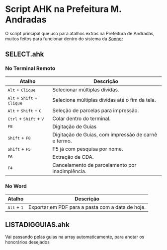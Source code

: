 # Script AHK na Prefeitura M. Andradas

O script principal que uso para atalhos extras na Prefeitura de Andradas, muitos feitos para funcionar dentro do sistema da [Sonner](http://www.sonner.com.br/)

## SELECT.ahk

### No Terminal Remoto

| Atalho | Descrição |
| --- | --- |
| <kbd>Alt</kbd> + <kbd>Clique</kbd> | Selecionar múltiplas dívidas. |
| <kbd>Alt</kbd> + <kbd>Shift</kbd> + <kbd>Clique</kbd> | Seleciona múltiplas dívidas até o fim da tela. |
| <kbd>Alt</kbd> + <kbd>Shift</kbd> + <kbd>C</kbd> | Seleção de parcelas para impressão. |
| <kbd>Ctrl</kbd> + <kbd>Shift</kbd> + <kbd>V</kbd> | Colar dentro do terminal. |
| <kbd>F8</kbd> | Digitação de Guias |
| <kbd>Shift</kbd> + <kbd>F8</kbd> | Digitação de Guias, com impressão de carnê e termo. |
| <kbd>Shift</kbd> + <kbd>F5</kbd> | F5 já com pesquisa por nome. |
| <kbd>F6</kbd> | Extração de CDA. |
| <kbd>F4</kbd> | Cancelamento de parcelamento por inadimplência. |

### No Word

| Atalho | Descrição |
| --- | --- |
| <kbd>Alt</kbd> + <kbd>1</kbd> | Exportar em PDF para a pasta com a data de hoje. 

## LISTADIGGUIAS.ahk

Vai passando pelas guias na array automaticamente, para anotar os honorários desejados